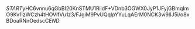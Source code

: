 $START$yHC6vnnu6qGbBI20KnSTMU1RiidF+VDnb3OGWX0JyP1JFyjGBmqImO9Kv1lzWCzh4tHOVifVu1z3/FJgiM9PvUQqIpYYuLqAErM0NCK3w9lIJ5i/o8xBDoaRNnOedscC$END$